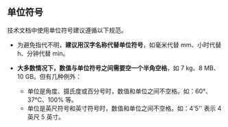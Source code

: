 ## 单位符号

技术文档中使用单位符号建议遵循以下规范。

- 为避免指代不明，**建议用汉字名称代替单位符号**，如毫米代替 mm、小时代替 h、分钟代替 min。
- **大多数情况下，数值与单位符号之间需要空一个半角空格**，如 7 kg、8 MB、10 GB。但有几种例外：

    - 单位是角度、摄氏度或百分号时，数值和单位之间不空格。如：60°、37°C、100% 等。
    - 单位是英尺符号和英寸符号时，数值和单位之间不空格。如：4'5'' 表示 4 英尺 5 英寸。

